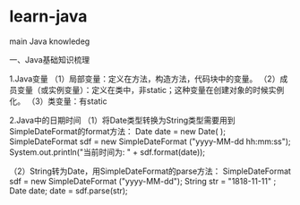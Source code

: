 # learn-java
main Java knowledeg

一、Java基础知识梳理

1.Java变量
（1）局部变量：定义在方法，构造方法，代码块中的变量。
（2）成员变量（或实例变量）：定义在类中，非static；这种变量在创建对象的时候实例化。
（3）类变量：有static

2.Java中的日期时间
（1）将Date类型转换为String类型需要用到SimpleDateFormat的format方法：
Date date = new Date( );
SimpleDateFormat sdf = new SimpleDateFormat ("yyyy-MM-dd hh:mm:ss");
System.out.println("当前时间为: " + sdf.format(date));

（2）String转为Date，用SimpleDateFormat的parse方法：
SimpleDateFormat sdf = new SimpleDateFormat ("yyyy-MM-dd"); 
String str = "1818-11-11" ; 
Date date; 
date = sdf.parse(str); 
